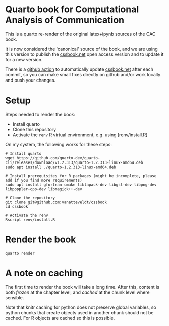 # Quarto book for Computational Analysis of Communication

This is a quarto re-render of the original latex+ipynb sources of the CAC book. 

It is now considered the 'canonical' source of the book, and we are using this version to publish the [cssbook.net](https://cssbook.net) open access version and to update it for a new version. 

There is a [github action](https://github.com/vanatteveldt/cssbook/actions) to automatically update [cssbook.net](https://cssbook.net) after each commit, so you can make small fixes directly on github and/or work locally and push your changes. 

# Setup

Steps needed to render the book:
 - Install quarto
 - Clone this repository
 - Activate the `renv` R virtual environment, e.g. using [renv/install.R]

On my system, the following works for these steps:

```
# Install quarto 
wget https://github.com/quarto-dev/quarto-cli/releases/download/v1.2.313/quarto-1.2.313-linux-amd64.deb
sudo apt install ./quarto-1.2.313-linux-amd64.deb

# Install prerequisites for R packages (might be incomplete, please add if you find more requirements)
sudo apt install gfortran cmake liblapack-dev libgsl-dev libpng-dev libpoppler-cpp-dev libmagick++-dev

# Clone the repository
git clone git@github.com:vanatteveldt/cssbook
cd cssbook

# Activate the renv
Rscript renv/install.R
```

# Render the book 

```
quarto render
```

# A note on caching

The first time to render the book will take a long time. 
After this, content is both *frozen* at the chapter level, and *cached* at the chunk level where sensible. 

Note that knitr caching for python does not preserve global variables, so python chunks that create objects used in another chunk should not be cached.
For R objects are cached so this is possible.


